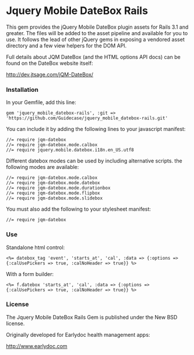 Jquery Mobile DateBox Rails
===========================

This gem provides the jQuery Mobile DateBox plugin assets for Rails 3.1 and greater. The files will be added to the asset pipeline and available for you to use. It follows the lead of other jQuery gems in exposing a vendored asset directory and a few view helpers for the DOM API.

Full details about JQM DateBox (and the HTML options API docs) can be found on the DateBox website itself:

http://dev.jtsage.com/jQM-DateBox/

### Installation

In your Gemfile, add this line:

    gem 'jquery_mobile_datebox-rails', :git => 'https://github.com/Guidecase/jquery_mobile_datebox-rails.git'

You can include it by adding the following lines to your javascript manifest:

    //= require jqm-datebox
    //= require jqm-datebox.mode.calbox
    //= require jquery.mobile.datebox.i18n.en_US.utf8

Different datebox modes can be used by including alternative scripts. the following modes are available:

    //= require jqm-datebox.mode.calbox
    //= require jqm-datebox.mode.datebox
    //= require jqm-datebox.mode.durationbox        
    //= require jqm-datebox.mode.flipbox
    //= require jqm-datebox.mode.slidebox

You must also add the following to your stylesheet manifest:

    //= require jqm-datebox

### Use

Standalone html control:

    <%= datebox_tag 'event', 'starts_at', 'cal', :data => {:options => {:calUsePickers => true, :calNoHeader => true}} %>

With a form builder:

    <%= f.datebox 'starts_at', 'cal', :data => {:options => {:calUsePickers => true, :calNoHeader => true}} %>

### License

The Jquery Mobile DateBox Rails Gem is published under the New BSD license.

Originally developed for Earlydoc health management apps: 

http://www.earlydoc.com
